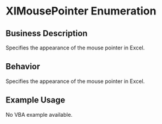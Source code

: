 # XlMousePointer Enumeration

## Business Description
Specifies the appearance of the mouse pointer in Excel.

## Behavior
Specifies the appearance of the mouse pointer in Excel.

## Example Usage
No VBA example available.